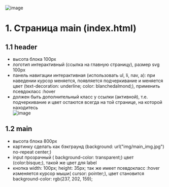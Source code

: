 ![image](https://user-images.githubusercontent.com/113675674/195978330-bf2152f2-1cb5-4fe2-882c-86d59ff2fe89.png)
# 1. Cтраница main (index.html)  
## 1.1 header 
- высота блока 100px  
- логотип интерактивный (ссылка на главную страницу), размер svg 100px    
- панель навигации интерактивная (использовать ul, li, nav, a): при наведении курсор меняется, появляется подчеркивание и меняется цвет (text-decoration: underline; color: blanchedalmond;), применить псевдокласс :hover 
- должен быть дополнительный класс у ссылки (активной), т.е. подчеркивание и цвет остаются всегда на той странице, на которой находитесь   
![image](https://user-images.githubusercontent.com/113675674/195978369-f956ce7f-ae2a-46f1-8dff-ce3ddb82cd00.png)

## 1.2 main  
- высота блока 800px  
- картинку сделать как бэкграунд (background: url("img/main_img.jpg") no-repeat center;)  
- input прозрачный ( background-color: transparent;) цвет (color:bisque;), такой же цвет для label  
- кнопка     width: 100px; height: 35px; так же имеет псевдокласс :hover изменяется курсор мыши( cursor: pointer;), цвет становится background-color: rgb(237, 202, 159);  
